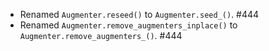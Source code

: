 * Renamed `Augmenter.reseed()` to `Augmenter.seed_()`. #444
* Renamed `Augmenter.remove_augmenters_inplace()` to
  `Augmenter.remove_augmenters_()`. #444